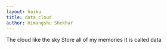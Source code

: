 ```yaml
---
layout: haiku
title: data cloud
author: Himangshu Shekhar
---
```


The cloud like the sky
Store all of my memories
It is called data
